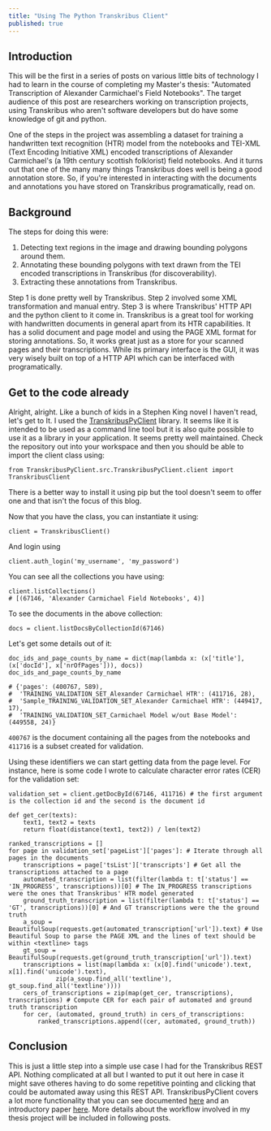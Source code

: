 ```yaml
---
title: "Using The Python Transkribus Client"
published: true
---
```


Introduction
------------

This will be the first in a series of posts on various little bits of technology I had to learn in the course of completing my Master's thesis: "Automated Transcription of Alexander Carmichael's Field Notebooks". The target audience of this post are researchers working on transcription projects, using Transkribus who aren't software developers but do have some knowledge of git and python.

One of the steps in the project was assembling a dataset for training a handwritten text recognition (HTR) model from the notebooks and TEI-XML (Text Encoding Initiative XML) encoded transcriptions of Alexander Carmichael's (a 19th century scottish folklorist) field notebooks. And it turns out that one of the many many things Transkribus does well is being a good annotation store. So, if you're interested in interacting with the documents and annotations you have stored on Transkribus programatically, read on.

Background
----------

The steps for doing this were:

1. Detecting text regions in the image and drawing bounding polygons around them.
2. Annotating these bounding polygons with text drawn from the TEI encoded transcriptions in Transkribus (for discoverability).
3. Extracting these annotations from Transkribus.

Step 1 is done pretty well by Transkribus. Step 2 involved some XML transformation and manual entry. Step 3 is where Transkribus' HTTP API and the python client to it come in. Transkribus is a great tool for working with handwritten documents in general apart from its HTR capabilities. It has a solid document and page model and using the PAGE XML format for storing annotations. So, it works great just as a store for your scanned pages and their transcriptions. While its primary interface is the GUI, it was very wisely built on top of a HTTP API which can be interfaced with programatically.

Get to the code already
-----------------------

Alright, alright. Like a bunch of kids in a Stephen King novel I haven't read, let's get to It. I used the [TranskribusPyClient](https://github.com/Transkribus/TranskribusPyClient/) library. It seems like it is intended to be used as a command line tool but it is also quite possible to use it as a library in your application. It seems pretty well maintained. Check the repository out into your workspace and then you should be able to import the client class using:

```
from TranskribusPyClient.src.TranskribusPyClient.client import TranskribusClient
```

There is a better way to install it using pip but the tool doesn't seem to offer one and that isn't the focus of this blog.

Now that you have the class, you can instantiate it using:

```
client = TranskribusClient()
```

And login using

```
client.auth_login('my_username', 'my_password')
```

You can see all the collections you have using:

```
client.listCollections()
# [(67146, 'Alexander Carmichael Field Notebooks', 4)]
```

To see the documents in the above collection:

```
docs = client.listDocsByCollectionId(67146)
```

Let's get some details out of it:

```
doc_ids_and_page_counts_by_name = dict(map(lambda x: (x['title'], (x['docId'], x['nrOfPages'])), docs))
doc_ids_and_page_counts_by_name

# {'pages': (400767, 589),
#  'TRAINING_VALIDATION_SET_Alexander Carmichael HTR': (411716, 28),
#  'Sample_TRAINING_VALIDATION_SET_Alexander Carmichael HTR': (449417, 17),
#  'TRAINING_VALIDATION_SET_Carmichael Model w/out Base Model': (449558, 24)}
```

`400767` is the document containing all the pages from the notebooks and `411716` is a subset created for validation.

Using these identifiers we can start getting data from the page level. For instance, here is some code I wrote to calculate character error rates (CER) for the validation set:

```
validation_set = client.getDocById(67146, 411716) # the first argument is the collection id and the second is the document id

def get_cer(texts):
    text1, text2 = texts
    return float(distance(text1, text2)) / len(text2)

ranked_transcriptions = []
for page in validation_set['pageList']['pages']: # Iterate through all pages in the documents
    transcriptions = page['tsList']['transcripts'] # Get all the transcriptions attached to a page
    automated_transcription = list(filter(lambda t: t['status'] == 'IN_PROGRESS', transcriptions))[0] # The IN_PROGRESS transcriptions were the ones that Transkribus' HTR model generated
    ground_truth_transcription = list(filter(lambda t: t['status'] == 'GT', transcriptions))[0] # And GT transcriptions were the the ground truth
    a_soup = BeautifulSoup(requests.get(automated_transcription['url']).text) # Use Beautiful Soup to parse the PAGE XML and the lines of text should be within <textline> tags
    gt_soup = BeautifulSoup(requests.get(ground_truth_transcription['url']).text)
    transcriptions = list(map(lambda x: (x[0].find('unicode').text, x[1].find('unicode').text),
             zip(a_soup.find_all('textline'), gt_soup.find_all('textline'))))
    cers_of_transcriptions = zip(map(get_cer, transcriptions), transcriptions) # Compute CER for each pair of automated and ground truth transcription
    for cer, (automated, ground_truth) in cers_of_transcriptions:
        ranked_transcriptions.append((cer, automated, ground_truth))
```

Conclusion
----------

This is just a little step into a simple use case I had for the Transkribus REST API. Nothing complicated at all but I wanted to put it out here in case it might save otheres having to do some repetitive pointing and clicking that could be automated away using this REST API. TranskribusPyClient covers a lot more functionality that you can see documented [here](https://github.com/Transkribus/TranskribusPyClient/wiki) and an introductory paper [here](https://europe.naverlabs.com/wp-content/uploads/ultimatemember/temp/2383a0b295c90339a809ea1b5ebeda8789458d38.pdf). More details about the workflow involved in my thesis project will be included in following posts.
